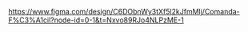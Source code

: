 https://www.figma.com/design/C6DObnWy3tXf5l2kJfmMlj/Comanda-F%C3%A1cil?node-id=0-1&t=Nxvo89RJo4NLPzME-1
